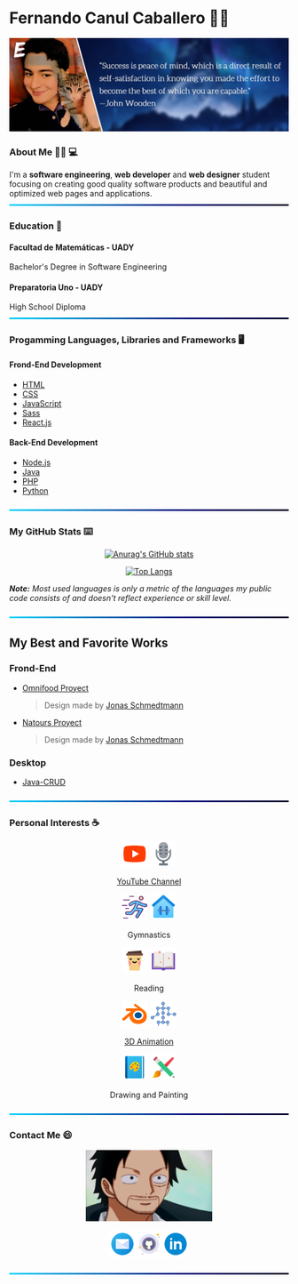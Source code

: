 # Fernando Canul Caballero 🙋‍♂️

![BackGround](https://github.com/fismael21/fismael21/blob/main/img/Cover-Quote-1.png)

### About Me 🙆‍♂️ 💻

I'm a **software engineering**, **web developer** and **web designer** student focusing on creating good quality software products and beautiful and optimized web pages and applications.
![BackGround](https://github.com/fismael21/fismael21/blob/main/img/Line.png)

### Education 🏫

#### Facultad de Matemáticas - UADY

Bachelor's Degree in Software Engineering

#### Preparatoria Uno - UADY

High School Diploma
![BackGround](https://github.com/fismael21/fismael21/blob/main/img/Line.png)

### Progamming Languages, Libraries and Frameworks 🖥️

#### Frond-End Development

- [HTML](https://github.com/fismael21/fismael21/blob/main/programming_languages/HTML.md)
- [CSS](https://github.com/fismael21/fismael21/blob/main/programming_languages/CSS.md)
- [JavaScript](https://github.com/fismael21/fismael21/blob/main/programming_languages/JavaScript.md)
- [Sass](https://github.com/fismael21/fismael21/blob/main/programming_languages/Sass.md)
- [React.js](https://github.com/fismael21/fismael21/blob/main/programming_languages/React.md)

#### Back-End Development

- [Node.js](https://github.com/fismael21/fismael21/blob/main/programming_languages/Node.md)
- [Java](https://github.com/fismael21/fismael21/blob/main/programming_languages/Java.md)
- [PHP](https://github.com/fismael21/fismael21/blob/main/programming_languages/PHP.md)
- [Python](https://github.com/fismael21/fismael21/blob/main/programming_languages/Python.md)

![BackGround](https://github.com/fismael21/fismael21/blob/main/img/Line.png)

### My GitHub Stats ⌨️

<div align="center">

[![Anurag's GitHub stats](https://github-readme-stats.vercel.app/api?username=fismael21&show_icons=true&theme=github_dark)](https://github.com/anuraghazra/github-readme-stats)

  <!--&hide_border=true-->

[![Top Langs](https://github-readme-stats.vercel.app/api/top-langs/?username=fismael21&layout=compact&theme=github_dark)](https://github.com/anuraghazra/github-readme-stats)

</div>

<p><i><b>Note:</b> Most used languages is only a metric of the languages my public code consists of and doesn't reflect experience or skill level.</i></p>

![BackGround](https://github.com/fismael21/fismael21/blob/main/img/Line.png)

## My Best and Favorite Works

### Frond-End

- [Omnifood Proyect](https://github.com/fismael21/Omnifood-Optimizations)
  > Design made by [Jonas Schmedtmann](https://github.com/jonasschmedtmann)
- [Natours Proyect](https://github.com/fismael21/Natours)
  > Design made by [Jonas Schmedtmann](https://github.com/jonasschmedtmann)

### Desktop

- [Java-CRUD](https://github.com/fismael21/Java-CRUD)

![BackGround](https://github.com/fismael21/fismael21/blob/main/img/Line.png)

### Personal Interests ☕

<div align="center">

<img src="https://github.com/fismael21/fismael21/blob/main/img/hobbies/youtube.svg" alt="youtube" width="48" height="48"/> <img src="https://github.com/fismael21/fismael21/blob/main/img/hobbies/microphone.png" alt="microphone" width="48" height="48"/>

  <p><a href="https://www.youtube.com/ElegidoOmG" target="_blank">YouTube Channel</a><p/>

<img src="https://github.com/fismael21/fismael21/blob/main/img/hobbies/running.png" alt="running" width="48" height="48"/> <img src="https://github.com/fismael21/fismael21/blob/main/img/hobbies/gym.png" alt="gym" width="48" height="48"/>

<p>Gymnastics<p/>

<img src="https://github.com/fismael21/fismael21/blob/main/img/hobbies/coffee.png" alt="coffee" width="48" height="48"/> <img src="https://github.com/fismael21/fismael21/blob/main/img/hobbies/book.png" alt="book" width="48" height="48"/>

<p>Reading</p>

<img src="https://github.com/fismael21/fismael21/blob/main/img/hobbies/blender.svg" alt="blender" width="48" height="48"/> <img src="https://github.com/fismael21/fismael21/blob/main/img/hobbies/animation.png" alt="animation" width="48" height="48"/>
<a href="https://www.blender.org" target="_blank"><p>3D Animation</p></a>

<img src="https://github.com/fismael21/fismael21/blob/main/img/hobbies/drawing-2.png" alt="drawing" width="48" height="48"/> <img src="https://github.com/fismael21/fismael21/blob/main/img/hobbies/drawing.png" alt="drawing" width="48" height="48"/>

<p>Drawing and Painting</p>

</div>

![BackGround](https://github.com/fismael21/fismael21/blob/main/img/Line.png)

### Contact Me 😄

<div align="center">

<a href="#">
<img src="https://github.com/fismael21/fismael21/blob/main/img/gifs/gif-1.gif" alt="smile" width="auto" height="128"/>
</a>

<a href="mailto:fernandoismaelcaballero@gmail.com" target="_blank"><img src="https://github.com/fismael21/fismael21/blob/main/img/contact/email.png" alt="email" width="48" height="48"/></a><a href="https://github.com/fismael21" target="_blank"><img src="https://github.com/fismael21/fismael21/blob/main/img/contact/github.png" alt="github" width="48" height="48"/></a><a href="https://linkedin.com/in/fernando-canul-caballero-85a09116b" target="_blank"><img src="https://github.com/fismael21/fismael21/blob/main/img/contact/linkedin.png" alt="linkedin" width="48" height="48"/></a>

<div>

![BackGround](https://github.com/fismael21/fismael21/blob/main/img/Line.png)
